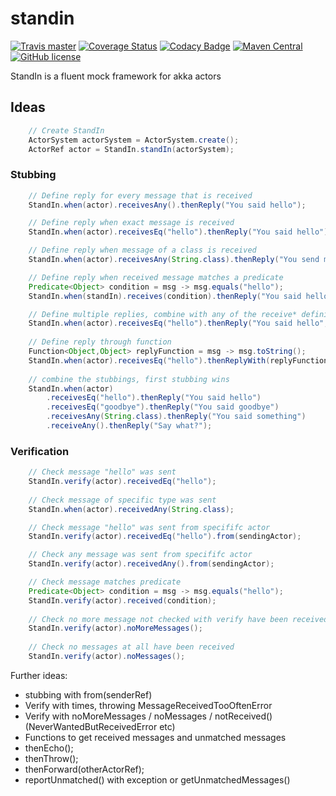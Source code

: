 # standin 

[![Travis master](https://img.shields.io/travis/ak80/standin/master.svg?maxAge=3600)](https://travis-ci.org/ak80/standin) [![Coverage Status](https://coveralls.io/repos/github/ak80/standin/badge.svg?maxAge=3600)](https://coveralls.io/github/ak80/standin?branch=master) [![Codacy Badge](https://api.codacy.com/project/badge/Grade/f8066f220fe74d27bacf984c61f5d5d4)](https://www.codacy.com/app/josef-koch/standin?utm_source=github.com&amp;utm_medium=referral&amp;utm_content=ak80/standin&amp;utm_campaign=Badge_Grade) [![Maven Central](https://maven-badges.herokuapp.com/maven-central/org.ak80.standin/badge.svg?style=flat-square)](https://maven-badges.herokuapp.com/maven-central/org.ak80.standin/standin/) [![GitHub license](https://img.shields.io/badge/license-Apache%20License%202.0-blue.svg?style=flat)](http://www.apache.org/licenses/LICENSE-2.0)

StandIn is a fluent mock framework for akka actors

## Ideas

```java
    // Create StandIn
    ActorSystem actorSystem = ActorSystem.create();
    ActorRef actor = StandIn.standIn(actorSystem);
```

### Stubbing

```java
    // Define reply for every message that is received
    StandIn.when(actor).receivesAny().thenReply("You said hello");

    // Define reply when exact message is received
    StandIn.when(actor).receivesEq("hello").thenReply("You said hello");

    // Define reply when message of a class is received
    StandIn.when(actor).receivesAny(String.class).thenReply("You send me a String");

    // Define reply when received message matches a predicate
    Predicate<Object> condition = msg -> msg.equals("hello");
    StandIn.when(standIn).receives(condition).thenReply("You said hello");

    // Define multiple replies, combine with any of the receive* definitions
    StandIn.when(actor).receivesEq("hello").thenReply("You said hello","Hello Again", "I refuse to say more hello");
    
    // Define reply through function
    Function<Object,Object> replyFunction = msg -> msg.toString();
    StandIn.when(actor).receivesEq("hello").thenReplyWith(replyFunction);
    
    // combine the stubbings, first stubbing wins
    StandIn.when(actor)
        .receivesEq("hello").thenReply("You said hello")
        .receivesEq("goodbye").thenReply("You said goodbye")
        .receivesAny(String.class).thenReply("You said something")
        .receiveAny().thenReply("Say what?");
```

### Verification

```java
    // Check message "hello" was sent
    StandIn.verify(actor).receivedEq("hello");
    
    // Check message of specific type was sent
    StandIn.when(actor).receivedAny(String.class);

    // Check message "hello" was sent from specififc actor 
    StandIn.verify(actor).receivedEq("hello").from(sendingActor);

    // Check any message was sent from specififc actor 
    StandIn.verify(actor).receivedAny().from(sendingActor);

    // Check message matches predicate
    Predicate<Object> condition = msg -> msg.equals("hello");
    StandIn.verify(actor).received(condition);
   
    // Check no more message not checked with verify have been received
    StandIn.verify(actor).noMoreMessages();
    
    // Check no messages at all have been received
    StandIn.verify(actor).noMessages();
```


Further ideas:
 * stubbing with from(senderRef)
 * Verify with times, throwing MessageReceivedTooOftenError 
 * Verify with noMoreMessages / noMessages / notReceived() (NeverWantedButReceivedError etc)
 * Functions to get received messages and unmatched messages
 * thenEcho();
 * thenThrow();
 * thenForward(otherActorRef);
 * reportUnmatched() with exception or getUnmatchedMessages()

